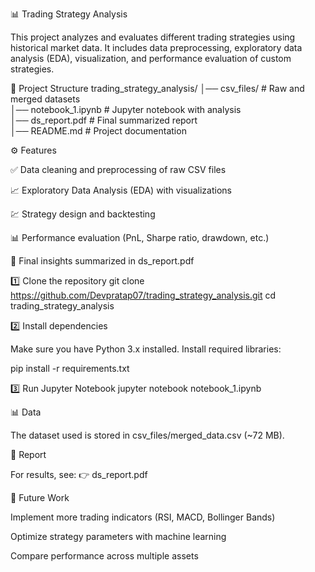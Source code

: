 📊 Trading Strategy Analysis

This project analyzes and evaluates different trading strategies using historical market data.
It includes data preprocessing, exploratory data analysis (EDA), visualization, and performance evaluation of custom strategies.

📂 Project Structure
trading_strategy_analysis/
│── csv_files/                # Raw and merged datasets  
│── notebook_1.ipynb          # Jupyter notebook with analysis  
│── ds_report.pdf             # Final summarized report  
│── README.md                 # Project documentation  

⚙️ Features

✅ Data cleaning and preprocessing of raw CSV files

📈 Exploratory Data Analysis (EDA) with visualizations

💹 Strategy design and backtesting

📊 Performance evaluation (PnL, Sharpe ratio, drawdown, etc.)

📝 Final insights summarized in ds_report.pdf

1️⃣ Clone the repository
git clone https://github.com/Devpratap07/trading_strategy_analysis.git
cd trading_strategy_analysis

2️⃣ Install dependencies

Make sure you have Python 3.x installed. Install required libraries:

pip install -r requirements.txt

3️⃣ Run Jupyter Notebook
jupyter notebook notebook_1.ipynb

📊 Data

The dataset used is stored in csv_files/merged_data.csv (~72 MB).


📑 Report

For results, see:
👉 ds_report.pdf

📌 Future Work

Implement more trading indicators (RSI, MACD, Bollinger Bands)

Optimize strategy parameters with machine learning

Compare performance across multiple assets
